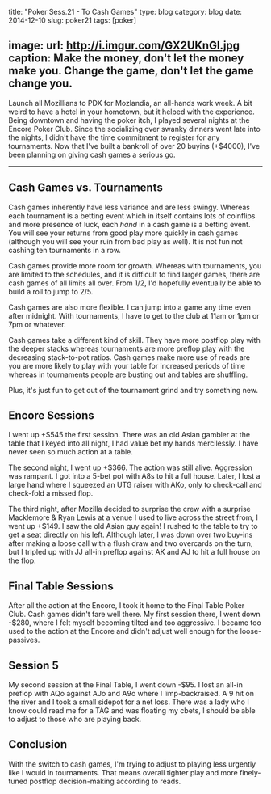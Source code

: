 title: "Poker Sess.21 - To Cash Games"
type: blog
category: blog
date: 2014-12-10
slug: poker21
tags: [poker]

image:
    url: http://i.imgur.com/GX2UKnGl.jpg
    caption: Make the money, don't let the money make you. Change the game, don't let the game change you.
---

Launch all Mozillians to PDX for Mozlandia, an all-hands work week. A bit weird
to have a hotel in your hometown, but it helped with the experience. Being
downtown and having the poker itch, I played several nights at the Encore Poker
Club. Since the socializing over swanky dinners went late into the nights, I
didn't have the time commitment to register for any tournaments. Now that I've
built a bankroll of over 20 buyins (+$4000), I've been planning on giving cash
games a serious go.

---

## Cash Games vs. Tournaments

Cash games inherently have less variance and are less swingy. Whereas each
tournament is a betting event which in itself contains lots of coinflips and
more presence of luck, each *hand* in a cash game is a betting event. You will
see your returns from good play more quickly in cash games (although you will
see your ruin from bad play as well). It is not fun not cashing ten tournaments
in a row.

Cash games provide more room for growth. Whereas with tournaments, you are
limited to the schedules, and it is difficult to find larger games, there are
cash games of all limits all over. From $1/$2, I'd hopefully eventually be able
to build a roll to jump to $2/$5.

Cash games are also more flexible. I can jump into a game any time even after
midnight. With tournaments, I have to get to the club at 11am or 1pm or 7pm or
whatever.

Cash games take a different kind of skill. They have more postflop play with
the deeper stacks whereas tournaments are more preflop play with the decreasing
stack-to-pot ratios. Cash games make more use of reads are you are more likely
to play with your table for increased periods of time whereas in tournaments
people are busting out and tables are shuffling.

Plus, it's just fun to get out of the tournament grind and try something new.

## Encore Sessions

I went up +$545 the first session. There was an old Asian gambler at the table
that I keyed into all night, I had value bet my hands mercilessly. I have never
seen so much action at a table.

The second night, I went up +$366. The action was still alive. Aggression was
rampant. I got into a 5-bet pot with A8s to hit a full house. Later, I lost
a large hand where I squeezed an UTG raiser with AKo, only to check-call and
check-fold a missed flop.

The third night, after Mozilla decided to surprise the crew with a surprise
Macklemore & Ryan Lewis at a venue I used to live across the street from, I
went up +$149. I saw the old Asian guy again! I rushed to the table to try to
get a seat directly on his left. Although later, I was down over two buy-ins
after making a loose call with a flush draw and two overcards on the turn, but
I tripled up with JJ all-in preflop against AK and AJ to hit a full house on
the flop.

## Final Table Sessions

After all the action at the Encore, I took it home to the Final Table Poker
Club. Cash games didn't fare well there. My first session there, I went down
-$280, where I felt myself becoming tilted and too aggressive. I became too
used to the action at the Encore and didn't adjust well enough for the
loose-passives.

## Session 5

My second session at the Final Table, I went down -$95. I lost an all-in
preflop with AQo against AJo and A9o where I limp-backraised. A 9 hit on the
river and I took a small sidepot for a net loss. There was a lady who I know
could read me for a TAG and was floating my cbets, I should be able to adjust
to those who are playing back.

## Conclusion

With the switch to cash games, I'm trying to adjust to playing less urgently
like I would in tournaments. That means overall tighter play and more
finely-tuned postflop decision-making according to reads.

